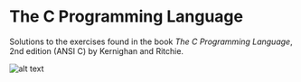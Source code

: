# The C Programming Language
Solutions to the exercises found in the book *The C Programming Language*, 2nd edition (ANSI C) by Kernighan and Ritchie.

![alt text](http://t3.gstatic.com/images?q=tbn:ANd9GcQMn9tdlkggvV7yp5v97Bq3LLclq1fE_2LJE_LNAwSA5ZpAg_wd)
